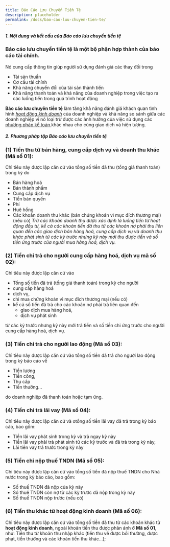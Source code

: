 ```yaml
---
title: Báo Cáo Lưu Chuyển Tiền Tệ
description: placeholder
permalink: /docs/bao-cao-luu-chuyen-tien-te/
---
```



<div class="note">
  <h5>1. Nội dung và kết cấu của Báo cáo lưu chuyển tiền tệ</h5>
</div>


### **Báo cáo lưu chuyển tiền tệ** là một bộ phận hợp thành của báo cáo tài chính.
Nó cung cấp thông tin giúp người sử dụng đánh giá các thay đổi trong 
 * Tài sản thuần
 * Cơ cấu tài chính
 * Khả năng chuyển đổi của tài sản thành tiền
 * Khả năng thanh toán và khả năng của doanh nghiệp trong việc tạo ra các luồng tiền trong quá trình hoạt động

**Báo cáo lưu chuyển tiền tệ** làm tăng khả năng đánh giá khách quan tình hình <a href="https://nghethuatketoan.vn/docs/bao-cao-ket-qua-hoat-dong-kinh-doanh/" title="Hoạt động kinh doanh">*hoạt động kinh doanh*</a> của doanh nghiệp và khả năng so sánh giữa các doanh nghiệp vì nó loại trừ được các ảnh hưởng của việc sử dụng các <a href="https://nghethuatketoan.vn/docs/step-by-step/01-phuong-phap-chung-tu-ke-toan/" title="Phương pháp kế toán">phương pháp kế toán </a>khác nhau cho cùng giao dịch và hiện tượng. 


<div class="note">
 <h5>2. Phương pháp tập Báo cáo lưu chuyển tiền tệ</h5>
</div>


### (1) Tiền thu từ bán hàng, cung cấp dịch vụ và doanh thu khác (Mã số 01):
Chỉ tiêu này được lập căn cứ vào tổng số tiền đã thu (tổng giá thanh toán) trong kỳ do 
 * Bán hàng hoá
 * Bán thành phẩm
 * Cung cấp dịch vụ
 * Tiền bản quyền
 * Phí
 * Huê hồng 
 * Các khoản doanh thu khác (bán chứng khoán vì mục đích thương mại) (nếu có)
   *Trừ các khoản doanh thu được xác định là luống tiền từ hoạt động đầu tư, kể cả các khoản tiền đã thu từ các khoản nợ phải thu liên quan đến các giao dịch bán hàng hoá, cung cấp dịch vụ và doanh thu khác phát sinh từ các kỳ trước nhưng kỳ này mới thu được tiền và số tiền ứng trước của người mua hàng hoá, dịch vụ.*

### (2) Tiền chi trả cho người cung cấp hàng hoá, dịch vụ mã số 02): 
Chỉ tiêu này được lập căn cứ vào 
* Tổng số tiền đã trả (tổng giá thanh toán) trong kỳ cho người
 * cung cấp hàng hoá
 * dịch vụ,
 * chi mua chứng khoán vì mục đích thương mại (nếu có) 
 * kể cả số tiền đã trả cho các khoản nợ phải trả liên quan đến 
   * giao dịch mua hàng hoá, 
   * dịch vụ phát sinh

từ các kỳ trước nhưng kỳ này mới trả tiền và số tiền chi ứng trước cho người cung cấp hàng hoá, dịch vụ. 

### (3) Tiền chi trả cho người lao động (Mã số 03): 
Chỉ tiêu này được lập căn cứ vào tổng số tiền đã trả cho người lao động trong kỳ báo cáo về 
* Tiền lương
*  Tiền công, 
*  Thụ cấp
*  Tiền thưởng... 

do doanh nghiệp đã thanh toán hoặc tạm ứng.


### (4) Tiền chi trả lãi vay (Mã số 04):
Chỉ tiêu này được lập căn cứ và otổng số tiền lãi vay đã trả trong kỳ báo cáo, bao gồm:
 * Tiền lãi vay phát sinh trong kỳ và trả ngay kỳ này
 * Tiền lãi vay phải trả phát sinh từ các kỳ trước và đã trả trong kỳ này, 
 * Lãi tiền vay trả trước trong kỳ này

### (5) Tiền chi nộp thuế TNDN (Mã số 05): 
Chỉ tiêu này được lập căn cứ vào tổng số tiền đã nộp thuế TNDN cho Nhà nước trong kỳ báo cáo, bao gồm:
 * Số thuế TNDN đã nộp của kỳ này
 * Số thuế TNDN còn nợ từ các kỳ trước đã nộp trong kỳ này
 * Số thuế TNDN nộp trước (nếu có)

### (6) Tiền thu khác từ hoạt động kinh doanh (Mã số 06):
Chỉ tiêu này được lập căn cứ vào tổng số tiền đã thu từ các khoản khác từ **hoạt động kinh doanh**, ngoài khoản tiền thu được phản ánh ở **Mã số 01**, như: Tiền thu từ khoản thu nhập khác (tiền thu về được bồi thường, được phạt, tiền thưởng và các khoản tiền thu khác...); 

